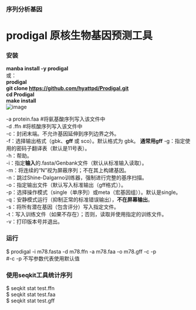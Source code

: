 ### 序列分析基因  
# prodigal 原核生物基因预测工具  
### 安装  
**manba install -y prodigal**  
或：  
**prodigal  
 git clone https://github.com/hyattpd/Prodigal.git  
 cd Prodigal  
 make install**  
![image](https://github.com/user-attachments/assets/c5637ced-e2ad-4e36-ab81-103de83a5ac6)  

-a protein.faa  #将氨基酸序列写入该文件中  
-d .ffn  #将核酸序列写入该文件中   
-c：封闭末端。不允许基因延伸到序列边界之外。  
-f：选择输出格式（gbk、**gff** 或 sco）。默认格式为 gbk。  **通常用gff**
-g：指定使用的密码子翻译表（默认是11号表）。  
-h：帮助。  
-i：指定**输入**的.fasta/Genbank文件（默认从标准输入读取）。  
-m：将连续的“N”视为屏蔽序列；不在其上构建基因。  
-n：跳过Shine-Dalgarno训练器，强制进行完整的基序扫描。  
-o：指定输出文件（默认写入标准输出（gff格式））。  
-p：选择操作模式（single（单序列）或meta（宏基因组））。默认是single。  
-q：安静模式运行（抑制正常的标准错误输出），**不在屏幕输出**。  
-s：将所有潜在基因（包含评分）写入指定文件。  
-t：写入训练文件（如果不存在）；否则，读取并使用指定的训练文件。  
-v：打印版本号并退出。    


    
### 运行  
$ prodigal -i m78.fasta -d m78.ffn -a m78.faa -o m78.gff -c  -p   
#-c -p 不写参数代表使用默认值

### 使用seqkit工具统计序列  
$ seqkit stat test.ffn  
$ seqkit stat test.faa   
$ seqkit stat test.gff  





